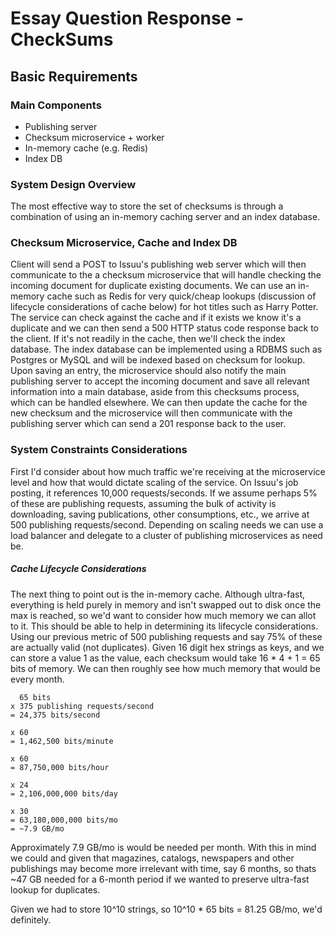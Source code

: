 # Essay Question Response - CheckSums

## Basic Requirements
### Main Components
- Publishing server
- Checksum microservice + worker
- In-memory cache (e.g. Redis)
- Index DB

### System Design Overview
The most effective way to store the set of checksums is through a combination of using an in-memory caching server and an index database.

### Checksum Microservice, Cache and Index DB
Client will send a POST to Issuu's publishing web server which will then communicate to the a checksum microservice that will handle checking the incoming document for duplicate existing documents. We can use an in-memory cache such as Redis for very quick/cheap lookups (discussion of lifecycle considerations of cache below) for hot titles such as Harry Potter. The service can check against the cache and if it exists we know it's a duplicate and we can then send a 500 HTTP status code response back to the client. If it's not readily in the cache, then we'll check the index database. The index database can be implemented using a RDBMS such as Postgres or MySQL and will be indexed based on checksum for lookup. Upon saving an entry, the microservice should also notify the main publishing server to accept the incoming document and save all relevant information into a main database, aside from this checksums process, which can be handled elsewhere. We can then update the cache for the new checksum and the microservice will then communicate with the publishing server which can send a 201 response back to the user.

### System Constraints Considerations
First I'd consider about how much traffic we're receiving at the microservice level and how that would dictate scaling of the service. On Issuu's job posting, it references 10,000 requests/seconds. If we assume perhaps 5% of these are publishing requests, assuming the bulk of activity is downloading, saving publications, other consumptions, etc., we arrive at 500 publishing requests/second. Depending on scaling needs we can use a load balancer and delegate to a cluster of publishing microservices as need be.

##### Cache Lifecycle Considerations
The next thing to point out is the in-memory cache. Although ultra-fast, everything is held purely in memory and isn't swapped out to disk once the max is reached, so we'd want to consider how much memory we can allot to it. This should be able to help in determining its lifecycle considerations. Using our previous metric of 500 publishing requests and say 75% of these are actually valid (not duplicates). Given 16 digit hex strings as keys, and we can store a value 1 as the value, each checksum would take 16 * 4 + 1 = 65 bits of memory. We can then roughly see how much memory that would be every month.

```
  65 bits
x 375 publishing requests/second
= 24,375 bits/second

x 60
= 1,462,500 bits/minute

x 60
= 87,750,000 bits/hour

x 24
= 2,106,000,000 bits/day

x 30
= 63,180,000,000 bits/mo
= ~7.9 GB/mo 
```

Approximately 7.9 GB/mo is would be needed per month. With this in mind we could and given that magazines, catalogs, newspapers and other publishings may become more irrelevant with time, say 6 months, so thats ~47 GB needed for a 6-month period if we wanted to preserve ultra-fast lookup for duplicates.

Given we had to store 10^10 strings, so 10^10 * 65 bits = 81.25 GB/mo, we'd definitely.






